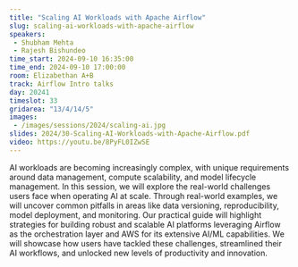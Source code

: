 ```yaml
---
title: "Scaling AI Workloads with Apache Airflow"
slug: scaling-ai-workloads-with-apache-airflow
speakers:
 - Shubham Mehta
 - Rajesh Bishundeo
time_start: 2024-09-10 16:35:00
time_end: 2024-09-10 17:00:00
room: Elizabethan A+B
track: Airflow Intro talks
day: 20241
timeslot: 33
gridarea: "13/4/14/5"
images: 
 - /images/sessions/2024/scaling-ai.jpg
slides: 2024/30-Scaling-AI-Workloads-with-Apache-Airflow.pdf
video: https://youtu.be/8PyFL0IZwSE
---
```


AI workloads are becoming increasingly complex, with unique requirements around data management, compute scalability, and model lifecycle management. In this session, we will explore the real-world challenges users face when operating AI at scale. Through real-world examples, we will uncover common pitfalls in areas like data versioning, reproducibility, model deployment, and monitoring. Our practical guide will highlight strategies for building robust and scalable AI platforms leveraging Airflow as the orchestration layer and AWS for its extensive AI/ML capabilities. We will showcase how users have tackled these challenges, streamlined their AI workflows, and unlocked new levels of productivity and innovation.